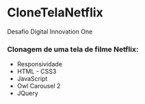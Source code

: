 # CloneTelaNetflix
Desafio Digital Innovation One 



### **Clonagem de uma tela de filme Netflix:**

- Responsividade
- HTML - CSS3
- JavaScript
- Owl Carousel 2
- JQuery


